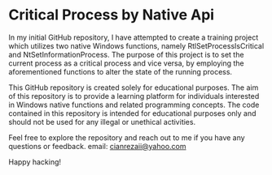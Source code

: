 # Critical Process by Native Api

In my initial GitHub repository, I have attempted to create a training project which utilizes two native Windows functions, namely RtlSetProcessIsCritical and NtSetInformationProcess. The purpose of this project is to set the current process as a critical process and vice versa, by employing the aforementioned functions to alter the state of the running process.


This GitHub repository is created solely for educational purposes. The aim of this repository is to provide a learning platform for individuals interested in Windows native functions and related programming concepts. The code contained in this repository is intended for educational purposes only and should not be used for any illegal or unethical activities.

Feel free to explore the repository and reach out to me if you have any questions or feedback.
email: cianrezaii@yahoo.com

Happy hacking!
